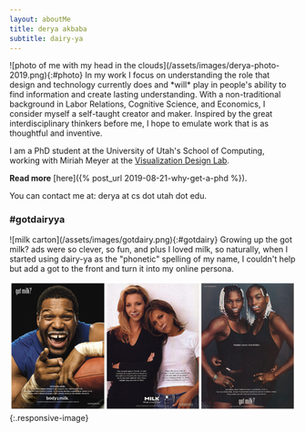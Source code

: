 ```yaml
---
layout: aboutMe
title: derya akbaba
subtitle: dairy-ya
---
```


<div class="content" markdown="1">
![photo of me with my head in the clouds](/assets/images/derya-photo-2019.png){:#photo}
In my work I focus on understanding the role that design and technology currently does and *will* play in people's ability to find information and create lasting understanding. With a non-traditional background in Labor Relations, Cognitive Science, and Economics, I consider myself a self-taught creator and maker. Inspired by the great interdisciplinary thinkers before me, I hope to emulate work that is as thoughtful and inventive.
</div>

I am a PhD student at the University of Utah's School of Computing, working with Miriah Meyer at the [Visualization Design Lab](https://vdl.sci.utah.edu/).

**Read more** [here]({% post_url 2019-08-21-why-get-a-phd %}).

You can contact me at: derya at cs dot utah dot edu.

### \#gotdairyya

<div class="content" markdown="1">
![milk carton](/assets/images/gotdairy.png){:#gotdairy}
Growing up the got milk? ads were so clever, so fun, and plus I loved milk, so naturally, when I started using dairy-ya as the "phonetic" spelling of my name, I couldn't help but add a got to the front and turn it into my online persona.
</div>

![90s got milk? ads](/assets/images/gotmilk.png){:.responsive-image}
